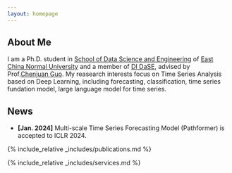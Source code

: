 ```yaml
---
layout: homepage
---
```


## About Me

I am a Ph.D. student in [School of Data Science and Engineering](https://dase.ecnu.edu.cn/) of [East China Normal University](https://www.ecnu.edu.cn/) and a member of [DI DaSE](https://decisionintelligence.github.io/index), advised by Prof.[Chenjuan Guo](https://scholar.google.com.hk/citations?hl=zh-CN&user=WMXNm88AAAAJ). My reasearch 
interests focus on Time Series Analysis based on Deep Learning, including forecasting, classification, time series fundation model, large language model for time series. 

<!-- - **Computer Vision:** image recognition, image generation, video captioning
- **Machine Learning:** meta-learning, incremental learning, transfer learning -->

## News

- **[Jan. 2024]** Multi-scale Time Series Forecasting Model (Pathformer) is accepted to ICLR 2024.

{% include_relative _includes/publications.md %}

{% include_relative _includes/services.md %}
